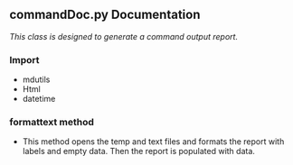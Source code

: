 ## commandDoc.py Documentation

_This class is designed to generate a command output report._

### Import 
* mdutils
* Html
* datetime

### formattext method
* This method opens the temp and text files and formats the report with labels and empty data. Then the report is populated with data.


